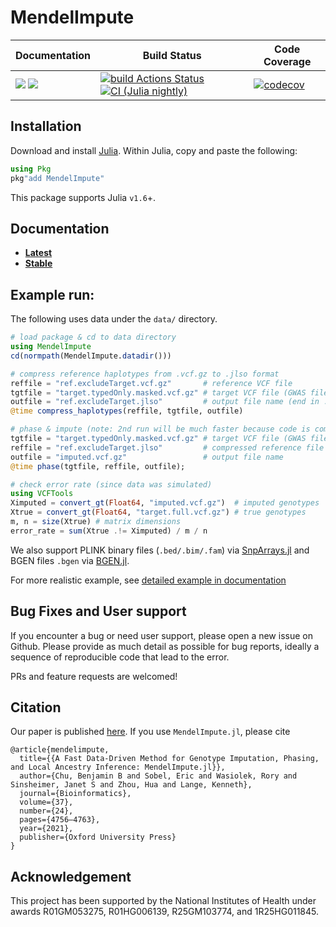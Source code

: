 # MendelImpute

| **Documentation** | **Build Status** | **Code Coverage**  |
|-------------------|------------------|--------------------|
| [![](https://img.shields.io/badge/docs-latest-blue.svg)](https://OpenMendel.github.io/MendelImpute.jl/dev/) [![](https://img.shields.io/badge/docs-stable-blue.svg)](https://OpenMendel.github.io/MendelImpute.jl/stable/) | [![build Actions Status](https://github.com/OpenMendel/MendelImpute.jl/workflows/CI/badge.svg)](https://github.com/OpenMendel/MendelImpute.jl/actions) [![CI (Julia nightly)](https://github.com/openmendel/mendelimpute.jl/workflows/JuliaNightly/badge.svg)](https://github.com/OpenMendel/MendelImpute.jl/actions/workflows/JuliaNightly.yml) | [![codecov](https://codecov.io/gh/OpenMendel/MendelImpute.jl/branch/master/graph/badge.svg?token=YyPqiFpIM1)](https://codecov.io/gh/OpenMendel/MendelImpute.jl) |

## Installation

Download and install [Julia](https://julialang.org/downloads/). Within Julia, copy and paste the following: 
```julia
using Pkg
pkg"add MendelImpute"
```
This package supports Julia `v1.6`+. 

## Documentation

+ [**Latest**](https://OpenMendel.github.io/MendelImpute.jl/dev/)
+ [**Stable**](https://OpenMendel.github.io/MendelImpute.jl/stable/)

## Example run:

The following uses data under the `data/` directory.

```julia
# load package & cd to data directory
using MendelImpute
cd(normpath(MendelImpute.datadir()))

# compress reference haplotypes from .vcf.gz to .jlso format
reffile = "ref.excludeTarget.vcf.gz"       # reference VCF file
tgtfile = "target.typedOnly.masked.vcf.gz" # target VCF file (GWAS file)
outfile = "ref.excludeTarget.jlso"         # output file name (end in .jlso)
@time compress_haplotypes(reffile, tgtfile, outfile)

# phase & impute (note: 2nd run will be much faster because code is compiled)
tgtfile = "target.typedOnly.masked.vcf.gz" # target VCF file (GWAS file)
reffile = "ref.excludeTarget.jlso"         # compressed reference file
outfile = "imputed.vcf.gz"                 # output file name
@time phase(tgtfile, reffile, outfile);

# check error rate (since data was simulated)
using VCFTools
Ximputed = convert_gt(Float64, "imputed.vcf.gz")  # imputed genotypes
Xtrue = convert_gt(Float64, "target.full.vcf.gz") # true genotypes
m, n = size(Xtrue) # matrix dimensions
error_rate = sum(Xtrue .!= Ximputed) / m / n
```

We also support PLINK binary files (`.bed/.bim/.fam`) via [SnpArrays.jl](https://github.com/OpenMendel/SnpArrays.jl) and BGEN files `.bgen` via [BGEN.jl](https://github.com/OpenMendel/BGEN.jl). 

For more realistic example, see [detailed example in documentation](https://openmendel.github.io/MendelImpute.jl/dev/man/Phasing_and_Imputation/#Detailed-Example)

## Bug Fixes and User support

If you encounter a bug or need user support, please open a new issue on Github. Please provide as much detail as possible for bug reports, ideally a sequence of reproducible code that lead to the error. 

PRs and feature requests are welcomed!

## Citation

Our paper is published [here](https://doi.org/10.1093/bioinformatics/btab489). If you use `MendelImpute.jl`, please cite

```
@article{mendelimpute,
  title={{A Fast Data-Driven Method for Genotype Imputation, Phasing, and Local Ancestry Inference: MendelImpute.jl}},
  author={Chu, Benjamin B and Sobel, Eric and Wasiolek, Rory and Sinsheimer, Janet S and Zhou, Hua and Lange, Kenneth},
  journal={Bioinformatics},
  volume={37},
  number={24},
  pages={4756–4763},
  year={2021},
  publisher={Oxford University Press}
}
```

## Acknowledgement

This project has been supported by the National Institutes of Health under awards R01GM053275, R01HG006139, R25GM103774, and 1R25HG011845.
